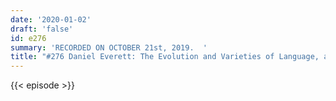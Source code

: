 ```yaml
---
date: '2020-01-02'
draft: 'false'
id: e276
summary: 'RECORDED ON OCTOBER 21st, 2019.  '
title: "#276 Daniel Everett: The Evolution and Varieties of Language, and the Pirah\xE3"
---
```

{{< episode >}}
